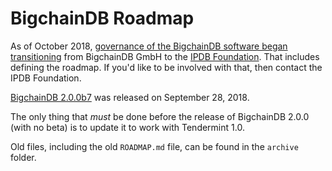 # BigchainDB Roadmap

As of October 2018, [governance of the BigchainDB software began transitioning](https://blog.bigchaindb.com/the-next-evolution-for-bigchaindb-software-a104185a8763) from BigchainDB GmbH to the [IPDB Foundation](https://ipdb.io/). That includes defining the roadmap. If you'd like to be involved with that, then contact the IPDB Foundation.

[BigchainDB 2.0.0b7](https://github.com/bigchaindb/bigchaindb/releases/tag/v2.0.0b7) was released on September 28, 2018.

The only thing that _must_ be done before the release of BigchainDB 2.0.0 (with no beta) is to update it to work with Tendermint 1.0.

Old files, including the old `ROADMAP.md` file, can be found in the `archive` folder.
